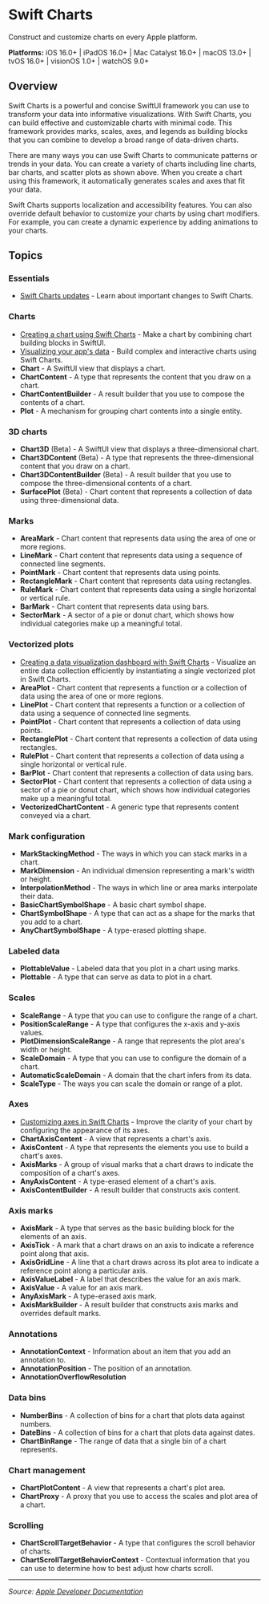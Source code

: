 # Swift Charts

Construct and customize charts on every Apple platform.

**Platforms:** iOS 16.0+ | iPadOS 16.0+ | Mac Catalyst 16.0+ | macOS 13.0+ | tvOS 16.0+ | visionOS 1.0+ | watchOS 9.0+

## Overview

Swift Charts is a powerful and concise SwiftUI framework you can use to transform your data into informative visualizations. With Swift Charts, you can build effective and customizable charts with minimal code. This framework provides marks, scales, axes, and legends as building blocks that you can combine to develop a broad range of data-driven charts.

There are many ways you can use Swift Charts to communicate patterns or trends in your data. You can create a variety of charts including line charts, bar charts, and scatter plots as shown above. When you create a chart using this framework, it automatically generates scales and axes that fit your data.

Swift Charts supports localization and accessibility features. You can also override default behavior to customize your charts by using chart modifiers. For example, you can create a dynamic experience by adding animations to your charts.

## Topics

### Essentials
- [Swift Charts updates](https://developer.apple.com/documentation/charts/swift_charts_updates) - Learn about important changes to Swift Charts.

### Charts
- [Creating a chart using Swift Charts](https://developer.apple.com/documentation/charts/creating_a_chart_using_swift_charts) - Make a chart by combining chart building blocks in SwiftUI.
- [Visualizing your app's data](https://developer.apple.com/documentation/charts/visualizing_your_apps_data) - Build complex and interactive charts using Swift Charts.
- **Chart** - A SwiftUI view that displays a chart.
- **ChartContent** - A type that represents the content that you draw on a chart.
- **ChartContentBuilder** - A result builder that you use to compose the contents of a chart.
- **Plot** - A mechanism for grouping chart contents into a single entity.

### 3D charts
- **Chart3D** (Beta) - A SwiftUI view that displays a three-dimensional chart.
- **Chart3DContent** (Beta) - A type that represents the three-dimensional content that you draw on a chart.
- **Chart3DContentBuilder** (Beta) - A result builder that you use to compose the three-dimensional contents of a chart.
- **SurfacePlot** (Beta) - Chart content that represents a collection of data using three-dimensional data.

### Marks
- **AreaMark** - Chart content that represents data using the area of one or more regions.
- **LineMark** - Chart content that represents data using a sequence of connected line segments.
- **PointMark** - Chart content that represents data using points.
- **RectangleMark** - Chart content that represents data using rectangles.
- **RuleMark** - Chart content that represents data using a single horizontal or vertical rule.
- **BarMark** - Chart content that represents data using bars.
- **SectorMark** - A sector of a pie or donut chart, which shows how individual categories make up a meaningful total.

### Vectorized plots
- [Creating a data visualization dashboard with Swift Charts](https://developer.apple.com/documentation/charts/creating_a_data_visualization_dashboard_with_swift_charts) - Visualize an entire data collection efficiently by instantiating a single vectorized plot in Swift Charts.
- **AreaPlot** - Chart content that represents a function or a collection of data using the area of one or more regions.
- **LinePlot** - Chart content that represents a function or a collection of data using a sequence of connected line segments.
- **PointPlot** - Chart content that represents a collection of data using points.
- **RectanglePlot** - Chart content that represents a collection of data using rectangles.
- **RulePlot** - Chart content that represents a collection of data using a single horizontal or vertical rule.
- **BarPlot** - Chart content that represents a collection of data using bars.
- **SectorPlot** - Chart content that represents a collection of data using a sector of a pie or donut chart, which shows how individual categories make up a meaningful total.
- **VectorizedChartContent** - A generic type that represents content conveyed via a chart.

### Mark configuration
- **MarkStackingMethod** - The ways in which you can stack marks in a chart.
- **MarkDimension** - An individual dimension representing a mark's width or height.
- **InterpolationMethod** - The ways in which line or area marks interpolate their data.
- **BasicChartSymbolShape** - A basic chart symbol shape.
- **ChartSymbolShape** - A type that can act as a shape for the marks that you add to a chart.
- **AnyChartSymbolShape** - A type-erased plotting shape.

### Labeled data
- **PlottableValue** - Labeled data that you plot in a chart using marks.
- **Plottable** - A type that can serve as data to plot in a chart.

### Scales
- **ScaleRange** - A type that you can use to configure the range of a chart.
- **PositionScaleRange** - A type that configures the x-axis and y-axis values.
- **PlotDimensionScaleRange** - A range that represents the plot area's width or height.
- **ScaleDomain** - A type that you can use to configure the domain of a chart.
- **AutomaticScaleDomain** - A domain that the chart infers from its data.
- **ScaleType** - The ways you can scale the domain or range of a plot.

### Axes
- [Customizing axes in Swift Charts](https://developer.apple.com/documentation/charts/customizing_axes_in_swift_charts) - Improve the clarity of your chart by configuring the appearance of its axes.
- **ChartAxisContent** - A view that represents a chart's axis.
- **AxisContent** - A type that represents the elements you use to build a chart's axes.
- **AxisMarks** - A group of visual marks that a chart draws to indicate the composition of a chart's axes.
- **AnyAxisContent** - A type-erased element of a chart's axis.
- **AxisContentBuilder** - A result builder that constructs axis content.

### Axis marks
- **AxisMark** - A type that serves as the basic building block for the elements of an axis.
- **AxisTick** - A mark that a chart draws on an axis to indicate a reference point along that axis.
- **AxisGridLine** - A line that a chart draws across its plot area to indicate a reference point along a particular axis.
- **AxisValueLabel** - A label that describes the value for an axis mark.
- **AxisValue** - A value for an axis mark.
- **AnyAxisMark** - A type-erased axis mark.
- **AxisMarkBuilder** - A result builder that constructs axis marks and overrides default marks.

### Annotations
- **AnnotationContext** - Information about an item that you add an annotation to.
- **AnnotationPosition** - The position of an annotation.
- **AnnotationOverflowResolution**

### Data bins
- **NumberBins** - A collection of bins for a chart that plots data against numbers.
- **DateBins** - A collection of bins for a chart that plots data against dates.
- **ChartBinRange** - The range of data that a single bin of a chart represents.

### Chart management
- **ChartPlotContent** - A view that represents a chart's plot area.
- **ChartProxy** - A proxy that you use to access the scales and plot area of a chart.

### Scrolling
- **ChartScrollTargetBehavior** - A type that configures the scroll behavior of charts.
- **ChartScrollTargetBehaviorContext** - Contextual information that you can use to determine how to best adjust how charts scroll.

---

*Source: [Apple Developer Documentation](https://developer.apple.com/documentation/Charts)*